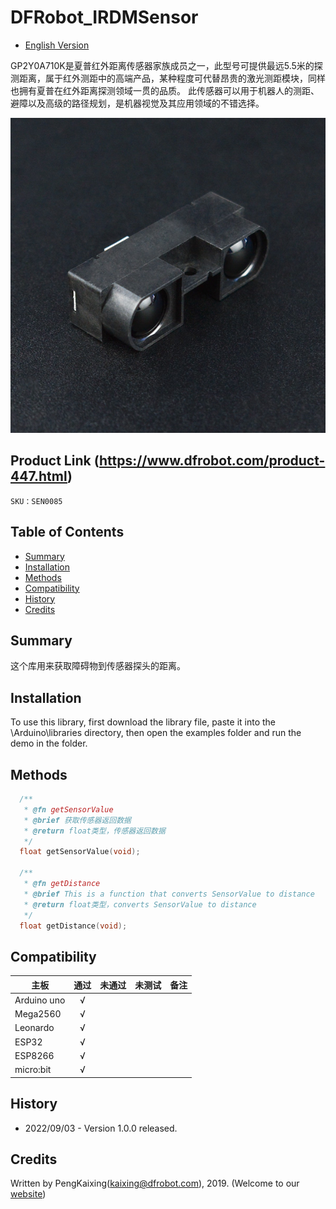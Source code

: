 # DFRobot_IRDMSensor
- [English Version](./README.md)

GP2Y0A710K是夏普红外距离传感器家族成员之一，此型号可提供最远5.5米的探测距离，属于红外测距中的高端产品，某种程度可代替昂贵的激光测距模块，同样也拥有夏普在红外距离探测领域一贯的品质。 此传感器可以用于机器人的测距、避障以及高级的路径规划，是机器视觉及其应用领域的不错选择。

![产品效果图片](./resources/images/SEN0085.png)

## Product Link (https://www.dfrobot.com/product-447.html)

    SKU：SEN0085

## Table of Contents

  * [Summary](#summary)
  * [Installation](#installation)
  * [Methods](#methods)
  * [Compatibility](#compatibility)
  * [History](#history)
  * [Credits](#credits)

## Summary

这个库用来获取障碍物到传感器探头的距离。

## Installation

To use this library, first download the library file, paste it into the \Arduino\libraries directory, then open the examples folder and run the demo in the folder.

## Methods

```C++
  /**
   * @fn getSensorValue
   * @brief 获取传感器返回数据
   * @return float类型，传感器返回数据
   */
  float getSensorValue(void);

  /**
   * @fn getDistance
   * @brief This is a function that converts SensorValue to distance 
   * @return float类型，converts SensorValue to distance 
   */
  float getDistance(void);
```

## Compatibility

主板               | 通过  | 未通过   | 未测试   | 备注
------------------ | :----------: | :----------: | :---------: | -----
Arduino uno        |      √       |              |             | 
Mega2560        |      √       |              |             | 
Leonardo        |      √       |              |             | 
ESP32           |      √       |              |             | 
ESP8266           |      √       |              |             | 
micro:bit        |      √       |              |             | 

## History

- 2022/09/03 - Version 1.0.0 released.

## Credits

Written by PengKaixing(kaixing@dfrobot.com), 2019. (Welcome to our [website](https://www.dfrobot.com/))





